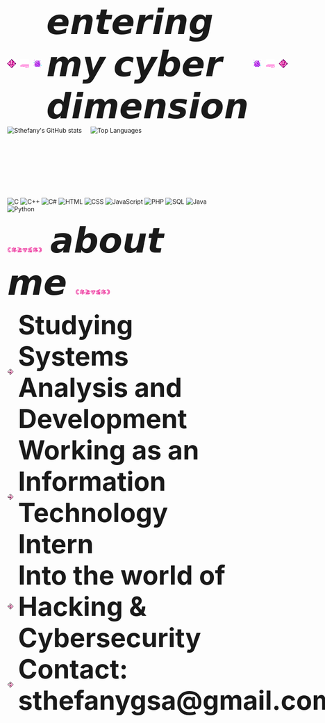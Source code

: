 <div style="display: flex; align-items: center; gap: 10px;">
  <img src="./images/diamond.gif" width="24"><img src="./images/pc.gif" width="24"><img src="./images/purpleroll.gif" width="24">
  <span style="font-size: 80px; font-weight: bold;">𝙚𝙣𝙩𝙚𝙧𝙞𝙣𝙜 𝙢𝙮 𝙘𝙮𝙗𝙚𝙧 𝙙𝙞𝙢𝙚𝙣𝙨𝙞𝙤𝙣</span>
  <img src="./images/purpleroll.gif" width="24"><img src="./images/pc.gif" width="24"><img src="./images/diamond.gif" width="24">
</div>

<div style="display: flex; align-items: center; gap: 20px;">
  <img src="https://github-readme-stats.vercel.app/api?username=sthefanygsa&show_icons=true&theme=jolly" alt="Sthefany's GitHub stats" style="height: 150px;">
  <img src="https://github-readme-stats.vercel.app/api/top-langs/?username=sthefanygsa&layout=compact&theme=jolly" alt="Top Languages" style="height: 150px;">
</div>

![C](https://img.shields.io/badge/C-2D00F7?style=for-the-badge&logo=c&logoColor=white)
![C++](https://img.shields.io/badge/C++-6A00F4?style=for-the-badge&logo=c%2B%2B&logoColor=white)
![C#](https://img.shields.io/badge/C%23-8900F2?style=for-the-badge&logo=c-sharp&logoColor=white)
![HTML](https://img.shields.io/badge/HTML-A100F2?style=for-the-badge&logo=html5&logoColor=white)
![CSS](https://img.shields.io/badge/CSS-B100E8?style=for-the-badge&logo=css3&logoColor=white)
![JavaScript](https://img.shields.io/badge/JavaScript-BC00DD?style=for-the-badge&logo=javascript&logoColor=white)
![PHP](https://img.shields.io/badge/PHP-D100D1?style=for-the-badge&logo=php&logoColor=white)
![SQL](https://img.shields.io/badge/SQL-DB00B6?style=for-the-badge&logo=mysql&logoColor=white)
![Java](https://img.shields.io/badge/Java-E500A4?style=for-the-badge&logo=java&logoColor=white)
![Python](https://img.shields.io/badge/Python-F20089?style=for-the-badge&logo=python&logoColor=white)

  
  <img src="./images/kawaii.gif" width="80"><span style="font-size: 80px; font-weight: bold;"> 𝙖𝙗𝙤𝙪𝙩 𝙢𝙚 </span><img src="./images/kawaii.gif" width="80">

<div style="display: flex; align-items: center; gap: 10px;">
  <img src="./images/arrow.gif" width="15">
  <span style="font-size: 60px; font-weight: bold;">Studying Systems Analysis and Development</span>
</div>

<div style="display: flex; align-items: center; gap: 10px;">
  <img src="./images/arrow.gif" width="15">
  <span style="font-size: 60px; font-weight: bold;">Working as an Information Technology Intern</span>
</div>

<div style="display: flex; align-items: center; gap: 10px;">
  <img src="./images/arrow.gif" width="15">
  <span style="font-size: 60px; font-weight: bold;">Into the world of Hacking & Cybersecurity</span>
</div>

<div style="display: flex; align-items: center; gap: 10px;">
  <img src="./images/arrow.gif" width="15">
  <span style="font-size: 60px; font-weight: bold;">Contact: sthefanygsa@gmail.com</span>
</div>
